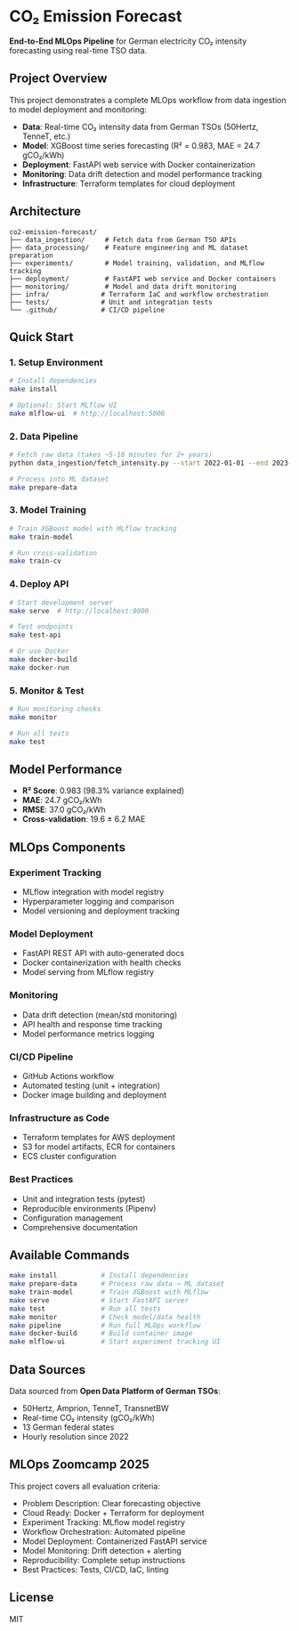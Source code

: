 # CO₂ Emission Forecast

**End-to-End MLOps Pipeline** for German electricity CO₂ intensity forecasting using real-time TSO data.

## Project Overview

This project demonstrates a complete MLOps workflow from data ingestion to model deployment and monitoring:

- **Data**: Real-time CO₂ intensity data from German TSOs (50Hertz, TenneT, etc.)
- **Model**: XGBoost time series forecasting (R² = 0.983, MAE = 24.7 gCO₂/kWh)
- **Deployment**: FastAPI web service with Docker containerization
- **Monitoring**: Data drift detection and model performance tracking
- **Infrastructure**: Terraform templates for cloud deployment

## Architecture

```
co2-emission-forecast/
├── data_ingestion/     # Fetch data from German TSO APIs
├── data_processing/    # Feature engineering and ML dataset preparation  
├── experiments/        # Model training, validation, and MLflow tracking
├── deployment/         # FastAPI web service and Docker containers
├── monitoring/         # Model and data drift monitoring
├── infra/             # Terraform IaC and workflow orchestration
├── tests/             # Unit and integration tests
└── .github/           # CI/CD pipeline
```

## Quick Start

### 1. Setup Environment

```bash
# Install dependencies
make install

# Optional: Start MLflow UI
make mlflow-ui  # http://localhost:5000
```

### 2. Data Pipeline

```bash
# Fetch raw data (takes ~5-10 minutes for 2+ years)
python data_ingestion/fetch_intensity.py --start 2022-01-01 --end 2023-12-31

# Process into ML dataset
make prepare-data
```

### 3. Model Training

```bash
# Train XGBoost model with MLflow tracking
make train-model

# Run cross-validation
make train-cv
```

### 4. Deploy API

```bash
# Start development server
make serve  # http://localhost:8000

# Test endpoints
make test-api

# Or use Docker
make docker-build
make docker-run
```

### 5. Monitor & Test

```bash
# Run monitoring checks
make monitor

# Run all tests
make test
```

## Model Performance

- **R² Score**: 0.983 (98.3% variance explained)
- **MAE**: 24.7 gCO₂/kWh
- **RMSE**: 37.0 gCO₂/kWh
- **Cross-validation**: 19.6 ± 6.2 MAE

## MLOps Components

### Experiment Tracking
- MLflow integration with model registry
- Hyperparameter logging and comparison
- Model versioning and deployment tracking

### Model Deployment  
- FastAPI REST API with auto-generated docs
- Docker containerization with health checks
- Model serving from MLflow registry

### Monitoring
- Data drift detection (mean/std monitoring)
- API health and response time tracking
- Model performance metrics logging

### CI/CD Pipeline
- GitHub Actions workflow
- Automated testing (unit + integration)
- Docker image building and deployment

### Infrastructure as Code
- Terraform templates for AWS deployment
- S3 for model artifacts, ECR for containers
- ECS cluster configuration

### Best Practices
- Unit and integration tests (pytest)
- Reproducible environments (Pipenv)
- Configuration management
- Comprehensive documentation

## Available Commands

```bash
make install           # Install dependencies
make prepare-data      # Process raw data → ML dataset  
make train-model       # Train XGBoost with MLflow
make serve             # Start FastAPI server
make test              # Run all tests
make monitor           # Check model/data health
make pipeline          # Run full MLOps workflow
make docker-build      # Build container image
make mlflow-ui         # Start experiment tracking UI
```

## Data Sources

Data sourced from **Open Data Platform of German TSOs**:
- 50Hertz, Amprion, TenneT, TransnetBW
- Real-time CO₂ intensity (gCO₂/kWh)
- 13 German federal states
- Hourly resolution since 2022

## MLOps Zoomcamp 2025

This project covers all evaluation criteria:
- Problem Description: Clear forecasting objective  
- Cloud Ready: Docker + Terraform for deployment
- Experiment Tracking: MLflow model registry
- Workflow Orchestration: Automated pipeline
- Model Deployment: Containerized FastAPI service
- Model Monitoring: Drift detection + alerting
- Reproducibility: Complete setup instructions
- Best Practices: Tests, CI/CD, IaC, linting

## License

MIT